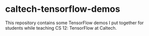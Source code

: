 # caltech-tensorflow-demos
This repository contains some TensorFlow demos I put together for students while teaching CS 12: TensorFlow at Caltech.
